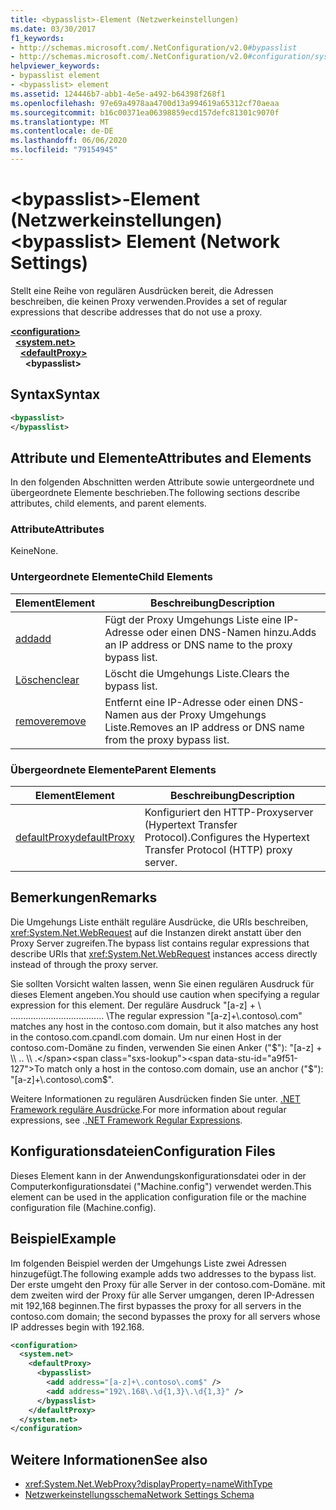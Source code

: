 ```yaml
---
title: <bypasslist>-Element (Netzwerkeinstellungen)
ms.date: 03/30/2017
f1_keywords:
- http://schemas.microsoft.com/.NetConfiguration/v2.0#bypasslist
- http://schemas.microsoft.com/.NetConfiguration/v2.0#configuration/system.net/defaultProxy/bypasslist
helpviewer_keywords:
- bypasslist element
- <bypasslist> element
ms.assetid: 124446b7-abb1-4e5e-a492-b64398f268f1
ms.openlocfilehash: 97e69a4978aa4700d13a994619a65312cf70aeaa
ms.sourcegitcommit: b16c00371ea06398859ecd157defc81301c9070f
ms.translationtype: MT
ms.contentlocale: de-DE
ms.lasthandoff: 06/06/2020
ms.locfileid: "79154945"
---
```

# <a name="bypasslist-element-network-settings"></a><span data-ttu-id="a9f51-102">\<bypasslist>-Element (Netzwerkeinstellungen)</span><span class="sxs-lookup"><span data-stu-id="a9f51-102">\<bypasslist> Element (Network Settings)</span></span>
<span data-ttu-id="a9f51-103">Stellt eine Reihe von regulären Ausdrücken bereit, die Adressen beschreiben, die keinen Proxy verwenden.</span><span class="sxs-lookup"><span data-stu-id="a9f51-103">Provides a set of regular expressions that describe addresses that do not use a proxy.</span></span>  

[**\<configuration>**](../configuration-element.md)\
&nbsp;&nbsp;[**\<system.net>**](system-net-element-network-settings.md)\
&nbsp;&nbsp;&nbsp;&nbsp;[**\<defaultProxy>**](defaultproxy-element-network-settings.md)\
&nbsp;&nbsp;&nbsp;&nbsp;&nbsp;&nbsp;**\<bypasslist>**

## <a name="syntax"></a><span data-ttu-id="a9f51-104">Syntax</span><span class="sxs-lookup"><span data-stu-id="a9f51-104">Syntax</span></span>  
  
```xml  
<bypasslist>
</bypasslist>  
```  
  
## <a name="attributes-and-elements"></a><span data-ttu-id="a9f51-105">Attribute und Elemente</span><span class="sxs-lookup"><span data-stu-id="a9f51-105">Attributes and Elements</span></span>  
 <span data-ttu-id="a9f51-106">In den folgenden Abschnitten werden Attribute sowie untergeordnete und übergeordnete Elemente beschrieben.</span><span class="sxs-lookup"><span data-stu-id="a9f51-106">The following sections describe attributes, child elements, and parent elements.</span></span>  
  
### <a name="attributes"></a><span data-ttu-id="a9f51-107">Attribute</span><span class="sxs-lookup"><span data-stu-id="a9f51-107">Attributes</span></span>  
 <span data-ttu-id="a9f51-108">Keine</span><span class="sxs-lookup"><span data-stu-id="a9f51-108">None.</span></span>  
  
### <a name="child-elements"></a><span data-ttu-id="a9f51-109">Untergeordnete Elemente</span><span class="sxs-lookup"><span data-stu-id="a9f51-109">Child Elements</span></span>  
  
|<span data-ttu-id="a9f51-110">**Element**</span><span class="sxs-lookup"><span data-stu-id="a9f51-110">**Element**</span></span>|<span data-ttu-id="a9f51-111">**Beschreibung**</span><span class="sxs-lookup"><span data-stu-id="a9f51-111">**Description**</span></span>|  
|-----------------|---------------------|  
|[<span data-ttu-id="a9f51-112">add</span><span class="sxs-lookup"><span data-stu-id="a9f51-112">add</span></span>](add-element-for-bypasslist-network-settings.md)|<span data-ttu-id="a9f51-113">Fügt der Proxy Umgehungs Liste eine IP-Adresse oder einen DNS-Namen hinzu.</span><span class="sxs-lookup"><span data-stu-id="a9f51-113">Adds an IP address or DNS name to the proxy bypass list.</span></span>|  
|[<span data-ttu-id="a9f51-114">Löschen</span><span class="sxs-lookup"><span data-stu-id="a9f51-114">clear</span></span>](clear-element-for-bypasslist-network-settings.md)|<span data-ttu-id="a9f51-115">Löscht die Umgehungs Liste.</span><span class="sxs-lookup"><span data-stu-id="a9f51-115">Clears the bypass list.</span></span>|  
|[<span data-ttu-id="a9f51-116">remove</span><span class="sxs-lookup"><span data-stu-id="a9f51-116">remove</span></span>](remove-element-for-bypasslist-network-settings.md)|<span data-ttu-id="a9f51-117">Entfernt eine IP-Adresse oder einen DNS-Namen aus der Proxy Umgehungs Liste.</span><span class="sxs-lookup"><span data-stu-id="a9f51-117">Removes an IP address or DNS name from the proxy bypass list.</span></span>|  
  
### <a name="parent-elements"></a><span data-ttu-id="a9f51-118">Übergeordnete Elemente</span><span class="sxs-lookup"><span data-stu-id="a9f51-118">Parent Elements</span></span>  
  
|<span data-ttu-id="a9f51-119">**Element**</span><span class="sxs-lookup"><span data-stu-id="a9f51-119">**Element**</span></span>|<span data-ttu-id="a9f51-120">**Beschreibung**</span><span class="sxs-lookup"><span data-stu-id="a9f51-120">**Description**</span></span>|  
|-----------------|---------------------|  
|[<span data-ttu-id="a9f51-121">defaultProxy</span><span class="sxs-lookup"><span data-stu-id="a9f51-121">defaultProxy</span></span>](defaultproxy-element-network-settings.md)|<span data-ttu-id="a9f51-122">Konfiguriert den HTTP-Proxyserver (Hypertext Transfer Protocol).</span><span class="sxs-lookup"><span data-stu-id="a9f51-122">Configures the Hypertext Transfer Protocol (HTTP) proxy server.</span></span>|  
  
## <a name="remarks"></a><span data-ttu-id="a9f51-123">Bemerkungen</span><span class="sxs-lookup"><span data-stu-id="a9f51-123">Remarks</span></span>  
 <span data-ttu-id="a9f51-124">Die Umgehungs Liste enthält reguläre Ausdrücke, die URIs beschreiben, <xref:System.Net.WebRequest> auf die Instanzen direkt anstatt über den Proxy Server zugreifen.</span><span class="sxs-lookup"><span data-stu-id="a9f51-124">The bypass list contains regular expressions that describe URIs that <xref:System.Net.WebRequest> instances access directly instead of through the proxy server.</span></span>  
  
 <span data-ttu-id="a9f51-125">Sie sollten Vorsicht walten lassen, wenn Sie einen regulären Ausdruck für dieses Element angeben.</span><span class="sxs-lookup"><span data-stu-id="a9f51-125">You should use caution when specifying a regular expression for this element.</span></span> <span data-ttu-id="a9f51-126">Der reguläre Ausdruck "[a-z] + \\ ..................................... \\</span><span class="sxs-lookup"><span data-stu-id="a9f51-126">The regular expression "[a-z]+\\.contoso\\.com" matches any host in the contoso.com domain, but it also matches any host in the contoso.com.cpandl.com domain.</span></span> <span data-ttu-id="a9f51-127">Um nur einen Host in der contoso.com-Domäne zu finden, verwenden Sie einen Anker ("$"): "[a-z] + \\ .. \\ .</span><span class="sxs-lookup"><span data-stu-id="a9f51-127">To match only a host in the contoso.com domain, use an anchor ("$"): "[a-z]+\\.contoso\\.com$".</span></span>  
  
 <span data-ttu-id="a9f51-128">Weitere Informationen zu regulären Ausdrücken finden Sie unter. [.NET Framework reguläre Ausdrücke](../../../../standard/base-types/regular-expressions.md).</span><span class="sxs-lookup"><span data-stu-id="a9f51-128">For more information about regular expressions, see .[.NET Framework Regular Expressions](../../../../standard/base-types/regular-expressions.md).</span></span>  
  
## <a name="configuration-files"></a><span data-ttu-id="a9f51-129">Konfigurationsdateien</span><span class="sxs-lookup"><span data-stu-id="a9f51-129">Configuration Files</span></span>  
 <span data-ttu-id="a9f51-130">Dieses Element kann in der Anwendungskonfigurationsdatei oder in der Computerkonfigurationsdatei ("Machine.config") verwendet werden.</span><span class="sxs-lookup"><span data-stu-id="a9f51-130">This element can be used in the application configuration file or the machine configuration file (Machine.config).</span></span>  
  
## <a name="example"></a><span data-ttu-id="a9f51-131">Beispiel</span><span class="sxs-lookup"><span data-stu-id="a9f51-131">Example</span></span>  
 <span data-ttu-id="a9f51-132">Im folgenden Beispiel werden der Umgehungs Liste zwei Adressen hinzugefügt.</span><span class="sxs-lookup"><span data-stu-id="a9f51-132">The following example adds two addresses to the bypass list.</span></span> <span data-ttu-id="a9f51-133">Der erste umgeht den Proxy für alle Server in der contoso.com-Domäne. mit dem zweiten wird der Proxy für alle Server umgangen, deren IP-Adressen mit 192,168 beginnen.</span><span class="sxs-lookup"><span data-stu-id="a9f51-133">The first bypasses the proxy for all servers in the contoso.com domain; the second bypasses the proxy for all servers whose IP addresses begin with 192.168.</span></span>  
  
```xml  
<configuration>  
  <system.net>  
    <defaultProxy>  
      <bypasslist>  
        <add address="[a-z]+\.contoso\.com$" />  
        <add address="192\.168\.\d{1,3}\.\d{1,3}" />  
      </bypasslist>  
    </defaultProxy>  
  </system.net>  
</configuration>  
```  
  
## <a name="see-also"></a><span data-ttu-id="a9f51-134">Weitere Informationen</span><span class="sxs-lookup"><span data-stu-id="a9f51-134">See also</span></span>

- <xref:System.Net.WebProxy?displayProperty=nameWithType>
- [<span data-ttu-id="a9f51-135">Netzwerkeinstellungsschema</span><span class="sxs-lookup"><span data-stu-id="a9f51-135">Network Settings Schema</span></span>](index.md)
